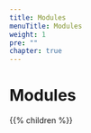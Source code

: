 ```yaml
---
title: Modules
menuTitle: Modules
weight: 1
pre: ""
chapter: true
---
```


# Modules

{{% children %}}
